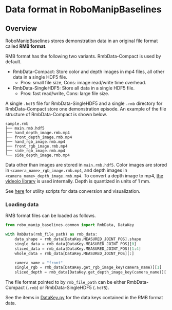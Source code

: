 # Data format in RoboManipBaselines

## Overview
RoboManipBaselines stores demonstration data in an original file format called **RMB format**.

RMB format has the following two variants. RmbData-Compact is used by default.
- RmbData-Compact: Store color and depth images in mp4 files, all other data in a single HDF5 file.
  - Pros: small file size, Cons: image read/write time overhead.
- RmbData-SingleHDF5: Store all data in a single HDF5 file.
  - Pros: fast read/write, Cons: large file size.

A single `.hdf5` file for RmbData-SingleHDF5 and a single `.rmb` directory for RmbData-Compact store one demonstration episode.
An example of the file structure of RmbData-Compact is shown below.
```console
sample.rmb
├── main.rmb.hdf5
├── hand_depth_image.rmb.mp4
├── front_depth_image.rmb.mp4
├── hand_rgb_image.rmb.mp4
├── front_rgb_image.rmb.mp4
├── side_rgb_image.rmb.mp4
└── side_depth_image.rmb.mp4
```

Data other than images are stored in `main.rmb.hdf5`. Color images are stored in `<camera_name>_rgb_image.rmb.mp4`, and depth images in `<camera_name>_depth_image.rmb.mp4`.
To convert a depth image to mp4, [the videoio library](https://github.com/vguzov/videoio) is used internally. Depth is quantized in units of 1 mm.

See [here](../robo_manip_baselines/misc/README.md#Data-utilities) for utility scripts for data conversion and visualization.

### Loading data
RMB format files can be loaded as follows.
```python
from robo_manip_baselines.common import RmbData, DataKey

with RmbData(rmb_file_path) as rmb_data:
    data_shape = rmb_data[DataKey.MEASURED_JOINT_POS].shape
    single_data = rmb_data[DataKey.MEASURED_JOINT_POS][0]
    sliced_data = rmb_data[DataKey.MEASURED_JOINT_POS][1:4]
    whole_data = rmb_data[DataKey.MEASURED_JOINT_POS][:]

    camera_name = "front"
    single_rgb = rmb_data[DataKey.get_rgb_image_key(camera_name)][1]
    sliced_depth = rmb_data[DataKey.get_depth_image_key(camera_name)][::10]
```

The file format pointed to by `rmb_file_path` can be either RmbData-Compact (`.rmb`) or RmbData-SingleHDF5 (`.hdf5`).

See the items in [DataKey.py](../robo_manip_baselines/common/data/DataKey.py) for the data keys contained in the RMB format data.
